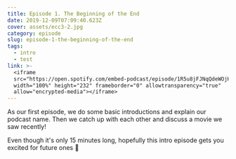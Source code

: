 ```yaml
---
title: Episode 1. The Beginning of the End
date: 2019-12-09T07:09:40.623Z
cover: assets/ecc3-2.jpg
category: episode
slug: episode-1-the-beginning-of-the-end
tags:
  - intro
  - test
link: >-
  <iframe
  src="https://open.spotify.com/embed-podcast/episode/1R5u8jFJNqQdeWOjHBvvnc"
  width="100%" height="232" frameborder="0" allowtransparency="true"
  allow="encrypted-media"></iframe>
---
```

As our first episode, we do some basic introductions and explain our podcast name. Then we catch up with each other and discuss a movie we saw recently!

Even though it's only 15 minutes long, hopefully this intro episode gets you excited for future ones 🤩

